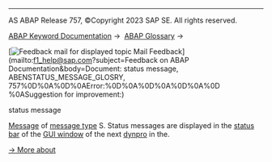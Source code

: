   

* * *

AS ABAP Release 757, ©Copyright 2023 SAP SE. All rights reserved.

[ABAP Keyword Documentation](https://help.sap.com/doc/abapdocu_757_index_htm/7.57/en-US/abenabap.htm) →  [ABAP Glossary](https://help.sap.com/doc/abapdocu_757_index_htm/7.57/en-US/abenabap_glossary.htm) → 

 [![](Mail.gif?object=Mail.gif&sap-language=EN "Feedback mail for displayed topic") Mail Feedback](mailto:f1_help@sap.com?subject=Feedback on ABAP Documentation&body=Document: status message, ABENSTATUS_MESSAGE_GLOSRY, 757%0D%0A%0D%0AError:%0D%0A%0D%0A%0D%0A%0D
%0ASuggestion for improvement:)

status message

[Message](https://help.sap.com/doc/abapdocu_757_index_htm/7.57/en-US/abenmessage_glosry.htm "Glossary Entry") of [message type](https://help.sap.com/doc/abapdocu_757_index_htm/7.57/en-US/abenmessage_type_glosry.htm "Glossary Entry") S. Status messages are displayed in the [status bar](https://help.sap.com/doc/abapdocu_757_index_htm/7.57/en-US/abenstatus_bar_glosry.htm "Glossary Entry") of the [GUI window](https://help.sap.com/doc/abapdocu_757_index_htm/7.57/en-US/abengui_window_glosry.htm "Glossary Entry") of the next [dynpro](https://help.sap.com/doc/abapdocu_757_index_htm/7.57/en-US/abendynpro_glosry.htm "Glossary Entry") in the.

[→ More about](https://help.sap.com/doc/abapdocu_757_index_htm/7.57/en-US/abenabap_messages_types.htm)